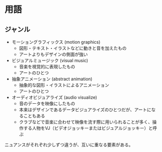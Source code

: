 # 用語

## ジャンル

- モーショングラフィックス (motion graphics)
    - 図形・テキスト・イラストなどに動きと音を加えたもの
    - アートよりもデザインの側面が強い
- ビジュアルミュージック (visual music)
    - 音楽を視覚的に表現したもの
    - アートのひとつ
- 抽象アニメーション (abstract animation)
    - 抽象的な図形・イラストによるアニメーション
    - アートのひとつ
- オーディオビジュアライズ (audio visualize)
    - 音のデータを映像にしたもの
    - 本来はデザインであるデータビジュアライズのひとつだが、アートになることもある
    - クラブなどで音楽に合わせて映像を流す際に用いられることが多く、操作する人物をVJ（ビデオジョッキーまたはビジュアルジョッキー）と呼ぶ

ニュアンスがそれぞれ少しずつ違うが、互いに重なる要素がある。

